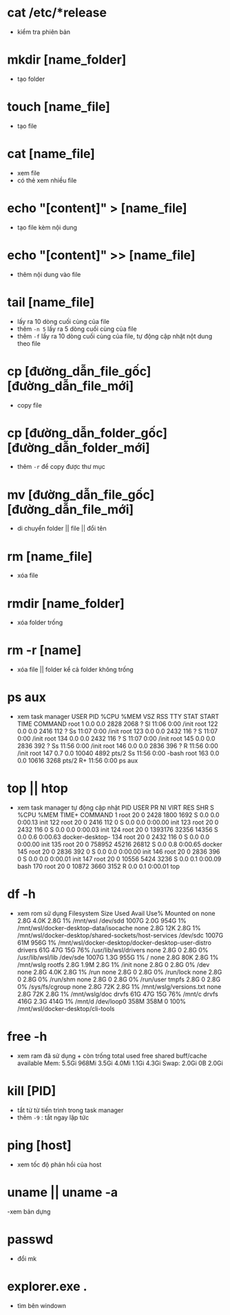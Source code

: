# cat /etc/*release
- kiểm tra phiên bản

# mkdir [name_folder]
- tạo folder

# touch [name_file]
- tạo file

# cat [name_file]
- xem file
- có thẻ xem nhiều file

# echo "[content]" > [name_file]
- tạo file kèm nội dung
# echo "[content]" >> [name_file]
- thêm nội dung vào file


# tail  [name_file]
- lấy ra 10 dòng cuối cùng của file
- thêm `-n 5` lấy ra 5 dòng cuối cùng của file
- thêm `-f` lấy ra 10 dòng cuối cùng của file, tự động cập nhật nột dung theo file

# cp [đường_dẫn_file_gốc] [đường_dẫn_file_mới]
- copy file
# cp [đường_dẫn_folder_gốc] [đường_dẫn_folder_mới]
- thêm `-r` để copy được thư mục

# mv [đường_dẫn_file_gốc] [đường_dẫn_file_mới]
- di chuyển folder || file || đổi tên

# rm [name_file]
- xóa file
# rmdir [name_folder]
- xóa folder trống
# rm -r [name]
- xóa file || folder kể cả folder không trống

# ps aux
- xem task manager
USER       PID %CPU %MEM    VSZ   RSS TTY      STAT START   TIME COMMAND
root         1  0.0  0.0   2828  2068 ?        Sl   11:06   0:00 /init
root       122  0.0  0.0   2416   112 ?        Ss   11:07   0:00 /init
root       123  0.0  0.0   2432   116 ?        S    11:07   0:00 /init
root       134  0.0  0.0   2432   116 ?        S    11:07   0:00 /init
root       145  0.0  0.0   2836   392 ?        Ss   11:56   0:00 /init
root       146  0.0  0.0   2836   396 ?        R    11:56   0:00 /init
root       147  0.7  0.0  10040  4892 pts/2    Ss   11:56   0:00 -bash
root       163  0.0  0.0  10616  3268 pts/2    R+   11:56   0:00 ps aux

# top || htop
- xem task manager tự động cập nhật
PID USER      PR  NI    VIRT    RES    SHR S  %CPU  %MEM     TIME+ COMMAND
1 root        20   0    2428   1800   1692 S   0.0   0.0   0:00.13 init
122 root      20   0    2416    112      0 S   0.0   0.0   0:00.00 init
123 root      20   0    2432    116      0 S   0.0   0.0   0:00.03 init
124 root      20   0 1393176  32356  14356 S   0.0   0.6   0:00.63 docker-desktop-
134 root      20   0    2432    116      0 S   0.0   0.0   0:00.00 init
135 root      20   0  758952  45216  26812 S   0.0   0.8   0:00.65 docker
145 root      20   0    2836    392      0 S   0.0   0.0   0:00.00 init
146 root      20   0    2836    396      0 S   0.0   0.0   0:00.01 init
147 root      20   0   10556   5424   3236 S   0.0   0.1   0:00.09 bash
170 root      20   0   10872   3660   3152 R   0.0   0.1   0:00.01 top

# df -h
- xem rom sử dụng
Filesystem      Size  Used Avail Use% Mounted on
none            2.8G  4.0K  2.8G   1% /mnt/wsl
/dev/sdd       1007G  2.0G  954G   1% /mnt/wsl/docker-desktop-data/isocache
none            2.8G   12K  2.8G   1% /mnt/wsl/docker-desktop/shared-sockets/host-services
/dev/sdc       1007G   61M  956G   1% /mnt/wsl/docker-desktop/docker-desktop-user-distro
drivers          61G   47G   15G  76% /usr/lib/wsl/drivers
none            2.8G     0  2.8G   0% /usr/lib/wsl/lib
/dev/sde       1007G  1.3G  955G   1% /
none            2.8G   80K  2.8G   1% /mnt/wslg
rootfs          2.8G  1.9M  2.8G   1% /init
none            2.8G     0  2.8G   0% /dev
none            2.8G  4.0K  2.8G   1% /run
none            2.8G     0  2.8G   0% /run/lock
none            2.8G     0  2.8G   0% /run/shm
none            2.8G     0  2.8G   0% /run/user
tmpfs           2.8G     0  2.8G   0% /sys/fs/cgroup
none            2.8G   72K  2.8G   1% /mnt/wslg/versions.txt
none            2.8G   72K  2.8G   1% /mnt/wslg/doc
drvfs            61G   47G   15G  76% /mnt/c
drvfs           416G  2.3G  414G   1% /mnt/d
/dev/loop0      358M  358M     0 100% /mnt/wsl/docker-desktop/cli-tools

# free -h
- xem ram đã sử dụng + còn trống
total        used        free      shared  buff/cache   available
Mem:          5.5Gi       968Mi       3.5Gi       4.0Mi       1.1Gi       4.3Gi
Swap:         2.0Gi          0B       2.0Gi

# kill [PID]
- tắt từ từ tiến trình trong task manager
- thêm `-9` : tắt ngay lập tức

# ping [host]
- xem tốc độ phản hồi của host

# uname || uname -a
-xem bản dựng

# passwd
- đổi mk

# explorer.exe .
- tìm bên windown